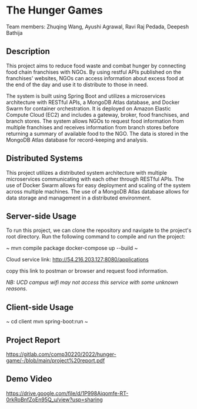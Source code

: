 # The Hunger Games

Team members: Zhuqing Wang, Ayushi Agrawal, Ravi Raj Pedada, Deepesh Bathija

## Description

This project aims to reduce food waste and combat hunger by connecting food chain franchises with NGOs. By using restful APIs published on the franchises' websites, NGOs can access information about excess food at the end of the day and use it to distribute to those in need.
  
The system is built using Spring Boot and utilizes a microservices architecture with RESTful APIs, a MongoDB Atlas database, and Docker Swarm for container orchestration. It is deployed on Amazon Elastic Compute Cloud (EC2) and includes a gateway, broker, food franchises, and branch stores. The system allows NGOs to request food information from multiple franchises and receives information from branch stores before returning a summary of available food to the NGO. The data is stored in the MongoDB Atlas database for record-keeping and analysis.

## Distributed Systems 

This project utilizes a distributed system architecture with multiple microservices communicating with each other through RESTful APIs. The use of Docker Swarm allows for easy deployment and scaling of the system across multiple machines. The use of a MongoDB Atlas database allows for data storage and management in a distributed environment.

## Server-side Usage

To run this project, we can clone the repository and navigate to the project's root directory. Run the following command to compile and run the project:

~
mvn compile package
docker-compose up --build
~

Cloud service link: http://54.216.203.127:8080/applications 

copy this link to postman or browser and request food information.

*NB: UCD campus wifi may not access this service with some unknown reasons.*

## Client-side Usage

~
cd client
mvn spring-boot:run
~

## Project Report 

https://gitlab.com/comp30220/2022/hunger-game/-/blob/main/project%20report.pdf

## Demo Video

https://drive.google.com/file/d/1P998Aiqomfe-RT-0rkRoBnfZoEn95Q_u/view?usp=sharing